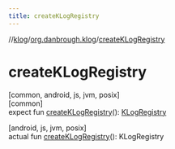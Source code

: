 ```yaml
---
title: createKLogRegistry
---
```

//[klog](../../index.html)/[org.danbrough.klog](index.html)/[createKLogRegistry](create-k-log-registry.html)



# createKLogRegistry



[common, android, js, jvm, posix]\
[common]\
expect fun [createKLogRegistry](create-k-log-registry.html)(): [KLogRegistry](-k-log-registry/index.html)

[android, js, jvm, posix]\
actual fun [createKLogRegistry](create-k-log-registry.html)(): KLogRegistry




